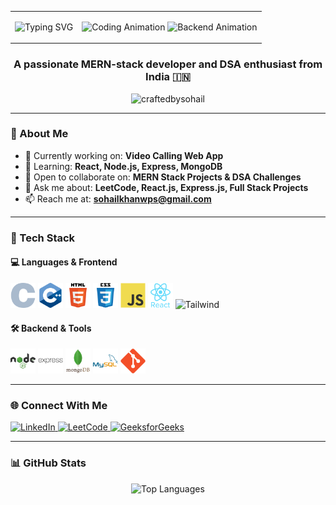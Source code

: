<!-- Animated Intro with GIF -->
<table>
  <tr>
    <td>
      <p align="left">
        <img src="https://readme-typing-svg.demolab.com?font=Fira+Code&size=28&pause=1000&color=007ACC&center=false&vCenter=true&width=500&lines=Hi+there%2C+I'm+Sohail+Khan;MERN+Stack+Developer;C%2B%2B+DSA+Enthusiast;Building+Tech+for+Tomorrow" alt="Typing SVG" />
      </p>
    </td>
    <td>
      <img src="https://media.giphy.com/media/qgQUggAC3Pfv687qPC/giphy.gif" alt="Coding Animation" width="160"/>
      <img src="https://media.giphy.com/media/ZVik7pBtu9dNS/giphy.gif" alt="Backend Animation" width="160"/>
    </td>
  </tr>
</table>

<h3 align="center">A passionate MERN-stack developer and DSA enthusiast from India 🇮🇳</h3>

<p align="center">
  <img src="https://komarev.com/ghpvc/?username=craftedbysohail&label=Profile%20views&color=007ACC&style=flat" alt="craftedbysohail" />
</p>

---

### 🚀 About Me

- 🔭 Currently working on: **Video Calling Web App**  
- 🌱 Learning: **React, Node.js, Express, MongoDB**  
- 👯 Open to collaborate on: **MERN Stack Projects & DSA Challenges**  
- 💬 Ask me about: **LeetCode, React.js, Express.js, Full Stack Projects**  
- 📫 Reach me at: **sohailkhanwps@gmail.com**

---

### 🧩 Tech Stack

#### 💻 Languages & Frontend
<p align="left">
  <img src="https://raw.githubusercontent.com/devicons/devicon/master/icons/c/c-original.svg" alt="C" width="40" height="40"/>
  <img src="https://raw.githubusercontent.com/devicons/devicon/master/icons/cplusplus/cplusplus-original.svg" alt="C++" width="40" height="40"/>
  <img src="https://raw.githubusercontent.com/devicons/devicon/master/icons/html5/html5-original-wordmark.svg" alt="HTML" width="40" height="40"/>
  <img src="https://raw.githubusercontent.com/devicons/devicon/master/icons/css3/css3-original-wordmark.svg" alt="CSS" width="40" height="40"/>
  <img src="https://raw.githubusercontent.com/devicons/devicon/master/icons/javascript/javascript-original.svg" alt="JavaScript" width="40" height="40"/>
  <img src="https://raw.githubusercontent.com/devicons/devicon/master/icons/react/react-original-wordmark.svg" alt="React" width="40" height="40"/>
  <img src="https://www.vectorlogo.zone/logos/tailwindcss/tailwindcss-icon.svg" alt="Tailwind" width="40" height="40"/>
</p>

#### 🛠 Backend & Tools
<p align="left">
  <img src="https://raw.githubusercontent.com/devicons/devicon/master/icons/nodejs/nodejs-original-wordmark.svg" alt="Node.js" width="40" height="40"/>
  <img src="https://raw.githubusercontent.com/devicons/devicon/master/icons/express/express-original-wordmark.svg" alt="Express.js" width="40" height="40"/>
  <img src="https://raw.githubusercontent.com/devicons/devicon/master/icons/mongodb/mongodb-original-wordmark.svg" alt="MongoDB" width="40" height="40"/>
  <img src="https://raw.githubusercontent.com/devicons/devicon/master/icons/mysql/mysql-original-wordmark.svg" alt="MySQL" width="40" height="40"/>
  <img src="https://raw.githubusercontent.com/devicons/devicon/master/icons/git/git-original.svg" alt="Git" width="40" height="40"/>
</p>

---

### 🌐 Connect With Me

<p align="left">
  <a href="https://www.linkedin.com/in/sohail-khan-839905300/" target="_blank">
    <img src="https://raw.githubusercontent.com/rahuldkjain/github-profile-readme-generator/master/src/images/icons/Social/linked-in-alt.svg" alt="LinkedIn" height="30" width="40" />
  </a>
  <a href="https://leetcode.com/u/sohailtech/" target="_blank">
    <img src="https://raw.githubusercontent.com/rahuldkjain/github-profile-readme-generator/master/src/images/icons/Social/leet-code.svg" alt="LeetCode" height="30" width="40" />
  </a>
  <a href="https://auth.geeksforgeeks.org/user/sohailkvvzo/" target="_blank">
    <img src="https://raw.githubusercontent.com/rahuldkjain/github-profile-readme-generator/master/src/images/icons/Social/geeks-for-geeks.svg" alt="GeeksforGeeks" height="30" width="40" />
  </a>
</p>

---

### 📊 GitHub Stats

<p align="center">
  <img src="https://github-readme-stats.vercel.app/api/top-langs?username=craftedbysohail&show_icons=true&locale=en&layout=compact&theme=default" alt="Top Languages" />
</p>
